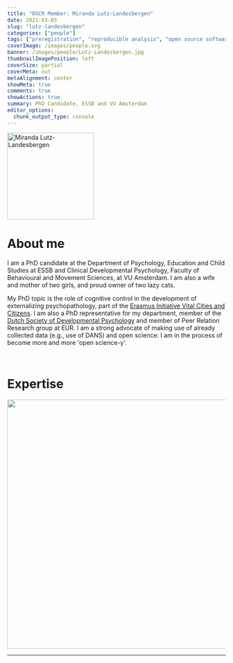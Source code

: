 ```yaml
---
title: "OSCR Member: Miranda Lutz-Landesbergen"
date: 2021-03-03
slug: "lutz-landesbergen"
categories: ["people"]
tags: ["preregistration", "reproducible analysis", "open source software", "R", "networker", "school-essb"] # top 3 categories + unique + school
coverImage: /images/people.svg
banner: /images/people/Lutz-Landesbergen.jpg
thumbnailImagePosition: left
coverSize: partial
coverMeta: out
metaAlignment: center
showMeta: true
comments: true
showActions: true
summary: PhD Candidate, ESSB and VU Amsterdam
editor_options: 
  chunk_output_type: console
---
```


<!-- EMAIL -->
<p>
  <a href="mailto:lutz@essb.eur.nl">
  <img border="0" alt="Miranda Lutz-Landesbergen" src="/images/people/Lutz-Landesbergen.jpg" width="200" height="200" align="center">
  </a>
</p>


<p align="center">
<!--  CV
  <a href="" class="fa-solid fa-file" style="color:#000000;">
  </a> -->

<!-- TWITTER   
  <a href="" class="fa-brands fa-x-twitter" style="color:#000000;">
  </a>   -->


<!-- GOOGLE SCHOLAR
  <a href="" class="fa-brands fa-google-scholar" style="color:#000000;">
  </a>
  -->
  
<!-- RESEARCHGATE 
  <a href="" class="fa-brands fa-researchgate" style="color:#000000;">
  </a>
   --> 
  
<!-- LINKEDIN  -->
  <a href="https://www.linkedin.com/in/mirandaclutz/" class="fa-brands fa-linkedin" style="color:#000000;">
  </a> 
  
  <!-- ORCID   
  <a href="" class="fa-brands fa-orcid" style="color:#000000;">
  </a>  -->

<!-- PERSONAL WEBSITE  -->
  <a href="https://osf.io/s6mte" class="fa-solid fa-link" style="color:#000000;">
  </a>

<!-- GITHUB 
  <a href="" class="fa-brands fa-github" style="color:#000000;"> 
  </a> -->
</p>






# About me

I am a PhD candidate at the Department of Psychology, Education and Child Studies at ESSB and Clinical Developmental Psychology, Faculty of Behavioural and Movement Sciences, at VU Amsterdam. I am also a wife and mother of two girls, and proud owner of two lazy cats.
 
My PhD topic is the role of cognitive control in the development of externalizing psychopathology, part of the [Erasmus Initiative Vital Cities and Citizens](https://www.eur.nl/en/research/erasmus-initiatives/vital-cities-and-citizens). I am also a PhD representative for my department, member of the [Dutch Society of Developmental Psychology](https://vnop.nl/) and member of Peer Relation Research group at EUR. I am a strong advocate of making use of already collected data (e.g., use of DANS) and open science: I am in the process of become more and more 'open science-y'.

<BR>

# Expertise

<img src="{{< blogdown/postref >}}index_files/figure-html/radarPlot-1.png" width="576" />

***


